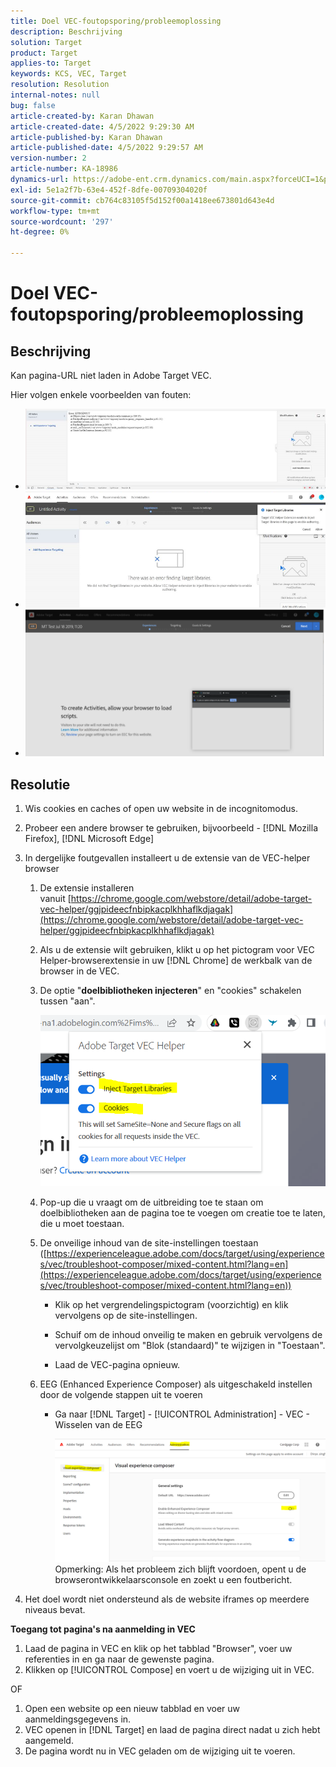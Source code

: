 ```yaml
---
title: Doel VEC-foutopsporing/probleemoplossing
description: Beschrijving
solution: Target
product: Target
applies-to: Target
keywords: KCS, VEC, Target
resolution: Resolution
internal-notes: null
bug: false
article-created-by: Karan Dhawan
article-created-date: 4/5/2022 9:29:30 AM
article-published-by: Karan Dhawan
article-published-date: 4/5/2022 9:29:57 AM
version-number: 2
article-number: KA-18986
dynamics-url: https://adobe-ent.crm.dynamics.com/main.aspx?forceUCI=1&pagetype=entityrecord&etn=knowledgearticle&id=ec1691de-c2b4-ec11-983f-000d3a5d0d73
exl-id: 5e1a2f7b-63e4-452f-8dfe-00709304020f
source-git-commit: cb764c83105f5d152f00a1418ee673801d643e4d
workflow-type: tm+mt
source-wordcount: '297'
ht-degree: 0%

---
```


# Doel VEC-foutopsporing/probleemoplossing

## Beschrijving

Kan pagina-URL niet laden in Adobe Target VEC.

Hier volgen enkele voorbeelden van fouten:

- ![](assets/___f81691de-c2b4-ec11-983f-000d3a5d0d73___.png)
- ![](assets/___071791de-c2b4-ec11-983f-000d3a5d0d73___.png)
- ![](assets/___0a1791de-c2b4-ec11-983f-000d3a5d0d73___.png)

## Resolutie

1. Wis cookies en caches of open uw website in de incognitomodus. 

1. Probeer een andere browser te gebruiken, bijvoorbeeld - [!DNL Mozilla Firefox], [!DNL Microsoft Edge]

1. In dergelijke foutgevallen installeert u de extensie van de VEC-helper browser

   1. De extensie installeren vanuit [https://chrome.google.com/webstore/detail/adobe-target-vec-helper/ggjpideecfnbipkacplkhhaflkdjagak](https://chrome.google.com/webstore/detail/adobe-target-vec-helper/ggjpideecfnbipkacplkhhaflkdjagak)

   1. Als u de extensie wilt gebruiken, klikt u op het pictogram voor VEC Helper-browserextensie in uw [!DNL Chrome] de werkbalk van de browser in de VEC. 

   1. De optie &quot;**doelbibliotheken injecteren**&quot; en &quot;cookies&quot; schakelen tussen &quot;aan&quot;.

      ![](assets/92bf52bf-21ab-ec11-983f-000d3a349523.png)

   1. Pop-up die u vraagt om de uitbreiding toe te staan om doelbibliotheken aan de pagina toe te voegen om creatie toe te laten, die u moet toestaan.

   1. De onveilige inhoud van de site-instellingen toestaan ([https://experienceleague.adobe.com/docs/target/using/experiences/vec/troubleshoot-composer/mixed-content.html?lang=en](https://experienceleague.adobe.com/docs/target/using/experiences/vec/troubleshoot-composer/mixed-content.html?lang=en))

      - Klik op het vergrendelingspictogram (voorzichtig) en klik vervolgens op de site-instellingen.

      - Schuif om de inhoud onveilig te maken en gebruik vervolgens de vervolgkeuzelijst om &quot;Blok (standaard)&quot; te wijzigen in &quot;Toestaan&quot;.

      - Laad de VEC-pagina opnieuw.
   1. EEG (Enhanced Experience Composer) als uitgeschakeld instellen door de volgende stappen uit te voeren

      - Ga naar [!DNL Target] - [!UICONTROL Administration] - VEC - Wisselen van de EEG

         ![](assets/90fdfd56-26ab-ec11-983f-000d3a349523.png)
   Opmerking: Als het probleem zich blijft voordoen, opent u de browserontwikkelaarsconsole en zoekt u een foutbericht.

1. Het doel wordt niet ondersteund als de website iframes op meerdere niveaus bevat. 

**Toegang tot pagina&#39;s na aanmelding in VEC**

1. Laad de pagina in VEC en klik op het tabblad &quot;Browser&quot;, voer uw referenties in en ga naar de gewenste pagina. 
1. Klikken op [!UICONTROL Compose] en voert u de wijziging uit in VEC. 

OF

1. Open een website op een nieuw tabblad en voer uw aanmeldingsgegevens in.
1. VEC openen in [!DNL Target] en laad de pagina direct nadat u zich hebt aangemeld. 
1. De pagina wordt nu in VEC geladen om de wijziging uit te voeren.
